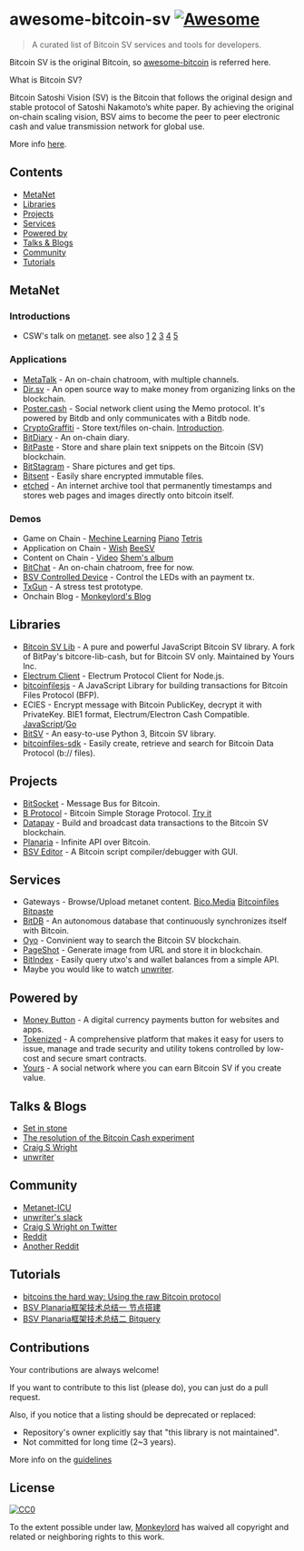 # awesome-bitcoin-sv [![Awesome](https://awesome.re/badge.svg)](https://awesome.re)
> A curated list of Bitcoin SV services and tools for developers.

Bitcoin SV is the original Bitcoin, so [awesome-bitcoin](https://github.com/igorbarinov/awesome-bitcoin) is referred here.

What is Bitcoin SV?

Bitcoin Satoshi Vision (SV) is the Bitcoin that follows the original design and stable protocol of Satoshi Nakamoto’s white paper. By achieving the original on-chain scaling vision, BSV aims to become the peer to peer electronic cash and value transmission network for global use.

More info [here](https://bitcoinsv.io).

## Contents

- [MetaNet](#metanet)
- [Libraries](#libraries)
- [Projects](#projects)
- [Services](#services)
- [Powered by](#poweredby)
- [Talks & Blogs](#talks-and-blogs)
- [Community](#community)
- [Tutorials](#tutorials)

<!-- /MarkdownTOC -->

<a name="metanet" />

## MetaNet
### Introductions
- CSW's talk on [metanet](https://medium.com/@craig_10243/the-start-of-metanet-ef0560e81505). see also [1](https://medium.com/@craig_10243/p2p-and-returning-ip-and-domain-based-transfers-9943d32bd38e) [2](https://medium.com/@craig_10243/bitcoin-as-the-base-layer-cff28c5dab9c) [3](https://medium.com/@craig_10243/ipv6-with-cga-and-bitcoin-a761d0185d5d) [4](https://medium.com/@craig_10243/the-secure-bitcoin-internet-2f589d81890f) [5](https://medium.com/@craig_10243/nsequence-and-p2p-exchange-9e4cbf32124c)
### Applications
- [MetaTalk](https://metatalk.io/) - An on-chain chatroom, with multiple channels.
- [Dir.sv](https://dir.sv/) - An open source way to make money from organizing links on the blockchain.
- [Poster.cash](https://poster.cash) - Social network client using the Memo protocol. It's powered by Bitdb and only communicates with a Bitdb node.
- [CryptoGraffiti](https://cryptograffiti.info/) - Store text/files on-chain. [Introduction](https://cryptograffiti.info/#d1e9e0047fca4f49ef9e36e422677a52e45379928cfe1f8262223362b70cd0be).
- [BitDiary](https://bico.media/6c0fd6bc82865d65ca888b8f4532336c3c018745c4f53c591407d74f3e03c5fb) - An on-chain diary.
- [BitPaste](https://www.bitpaste.app/) - Store and share plain text snippets on the Bitcoin (SV) blockchain.
- [BitStagram](https://bitstagram.bitdb.network/) -  Share pictures and get tips.
- [Bitsent](http://bitsent.net/) -  Easily share encrypted immutable files.
- [etched](https://etched.page/) - An internet archive tool that permanently timestamps and stores web pages and images directly onto bitcoin itself.

### Demos
- Game on Chain - [Mechine Learning](https://bico.media/7a304727ff7fc11916d281118a270e7faea5f48a03713f250ea416109a082593)  [Piano](https://bico.media/0a68bb439a78ab5a721f0a139abedcbe0259f7f050fbba2ebed6006bb953bd5e)  [Tetris](https://bico.media/14734bc19a533ab6c510ebd419ad1e980603b1f62084b3f24b7c3d440ec6bfea)
- Application on Chain - [Wish](https://bico.media/047df3e724ca92004e4d1f324d02e3b6f86bb5de46a6f33c210d2aefd94182d5)  [BeeSV](https://bico.media/e701a8d3e70f0542ace1503b1a660aa0a685dfad9151f5fecc82d9a919bf5603)
- Content on Chain - [Video](https://bico.media/6589ea97bc1bd74ddd782c122594e711d12efed5eac85ccbae432689b9008c4c) [Shem's album](https://bico.media/0f11d8e04040d75d7551badc6e5d0d2e5a88e224d34a4952583ee7d0d83e75c7)
- [BitChat](https://bitchat.bitdb.network/) - An on-chain chatroom, free for now.
- [BSV Controlled Device](https://www.twitch.tv/bsvcontrol) - Control the LEDs with an payment tx.
- [TxGun](https://github.com/gitzhou/bsv-tx-gun) - A stress test prototype.
- Onchain Blog - [Monkeylord's Blog](https://bico.media/455128ddc7aa80efbbfef71c6db2b3a44c54a6856af9b708c3e897f000d074eb)

<a name="libraries" />

## Libraries
- [Bitcoin SV Lib](https://github.com/moneybutton/bsv) - A pure and powerful JavaScript Bitcoin SV library. A fork of BitPay's bitcore-lib-cash, but for Bitcoin SV only. Maintained by Yours Inc.
- [Electrum Client](https://github.com/you21979/node-electrum-client) - Electrum Protocol Client for Node.js.
- [bitcoinfilesjs](https://github.com/simpleledger/bitcoinfilesjs) - A JavaScript Library for building transactions for Bitcoin Files Protocol (BFP).
- ECIES - Encrypt message with Bitcoin PublicKey, decrypt it with PrivateKey. BIE1 format, Electrum/Electron Cash Compatible. [JavaScript](https://github.com/monkeylord/electrum-ecies)/[Go](https://github.com/gitzhou/bitcoin-ecies)
- [BitSV](https://github.com/AustEcon/bitsv) - An easy-to-use Python 3, Bitcoin SV library.
- [bitcoinfiles-sdk](https://github.com/BitcoinFiles/bitcoinfiles-sdk) - Easily create, retrieve and search for Bitcoin Data Protocol (b:// files).

<a name="projects" />

## Projects
- [BitSocket](https://bitsocket.org) - Message Bus for Bitcoin.
- [B Protocol](https://github.com/unwriter/B) - Bitcoin Simple Storage Protocol. [Try it](https://b.bitdb.network)
- [Datapay](https://github.com/unwriter/datapay) - Build and broadcast data transactions to the Bitcoin SV blockchain.
- [Planaria](https://planaria.network/) - Infinite API over Bitcoin.
- [BSV Editor](http://www.bowmain.co.uk/BSV/index.html) - A Bitcoin script compiler/debugger with GUI.

<a name="services" />

## Services
- Gateways - Browse/Upload metanet content. [Bico.Media](https://bico.media/) [Bitcoinfiles](https://www.bitcoinfiles.org/) [Bitpaste](https://www.bitpaste.app/)
- [BitDB](https://bitdb.network/) - An autonomous database that continuously synchronizes itself with Bitcoin.
- [Oyo](https://oyo.cash/) - Convinient way to search the Bitcoin SV blockchain.
- [PageShot](https://pageshot.bitcoinsv.si/) - Generate image from URL and store it in blockchain.
- [BitIndex](http://www.bitindex.network/) - Easily query utxo's and wallet balances from a simple API.
- Maybe you would like to watch [unwriter](https://github.com/unwriter).

<a name="poweredby" />

## Powered by
- [Money Button](https://www.moneybutton.com/) - A digital currency payments button for websites and apps.
- [Tokenized](https://tokenized.cash/) - A comprehensive platform that makes it easy for users to issue, manage and trade security and utility tokens controlled by low-cost and secure smart contracts.
- [Yours](https://www.yours.org/) - A social network where you can earn Bitcoin SV if you create value.

<a name="talks-and-blogs" />

## Talks & Blogs
- [Set in stone](https://medium.com/@craig_10243/set-in-stone-7ebc9d31500e)
- [The resolution of the Bitcoin Cash experiment](https://medium.com/@_unwriter/the-resolution-of-the-bitcoin-cash-experiment-52b86d8cd187)
- [Craig S Wright](https://medium.com/@craig_10243)
- [unwriter](https://medium.com/@_unwriter)

<a name="community" />

## Community
- [Metanet-ICU](https://metanet.icu/)
- [unwriter's slack](https://www.bitdb.network/atlantis)
- [Craig S Wright on Twitter](https://twitter.com/proffaustus)
- [Reddit](https://www.reddit.com/r/bitcoinsv)
- [Another Reddit](https://www.reddit.com/r/bitcoincashsv)

<a name="tutorials" />

## Tutorials
- [bitcoins  the hard way: Using the raw Bitcoin protocol](http://www.righto.com/2014/02/bitcoins-hard-way-using-raw-bitcoin.html)
- [BSV Planaria框架技术总结一 节点搭建](https://zhuanlan.zhihu.com/p/64697171)
- [BSV Planaria框架技术总结二 Bitquery](https://zhuanlan.zhihu.com/p/64796784)

<a name="contributions" />

## Contributions
Your contributions are always welcome!

If you want to contribute to this list (please do), you can just do a pull request.

Also, if you notice that a listing should be deprecated or replaced:

- Repository's owner explicitly say that "this library is not maintained".
- Not committed for long time (2~3 years).

More info on the [guidelines](https://github.com/monkeylord/awesome-bitcoin-sv/blob/master/CONTRIBUTING.md)

## License

[![CC0](http://mirrors.creativecommons.org/presskit/buttons/88x31/svg/cc-zero.svg)](https://creativecommons.org/publicdomain/zero/1.0/)

To the extent possible under law, [Monkeylord](https://github.com/monkeylord/) has waived all copyright and related or neighboring rights to this work.

